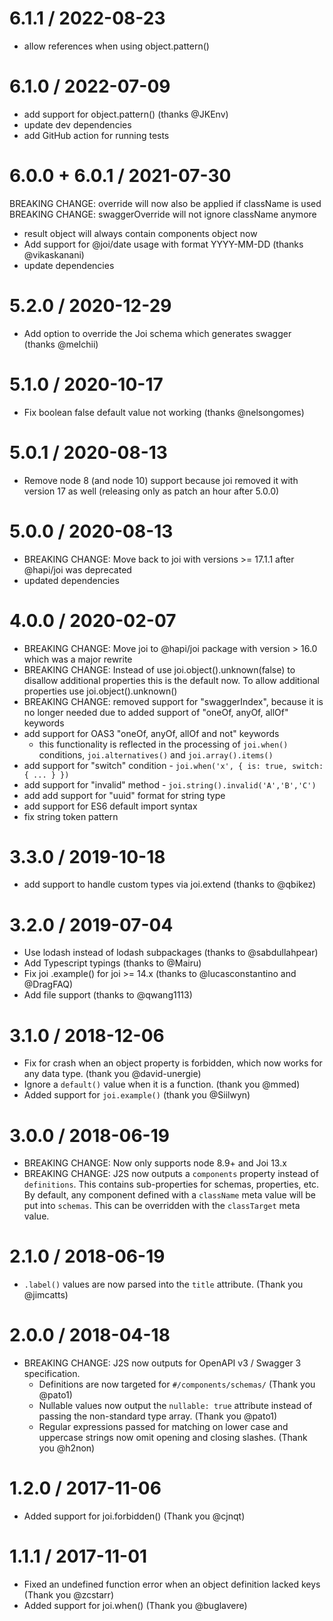 6.1.1 / 2022-08-23
==================
  * allow references when using object.pattern()

6.1.0 / 2022-07-09
==================
  * add support for object.pattern() (thanks @JKEnv)
  * update dev dependencies
  * add GitHub action for running tests

6.0.0 + 6.0.1 / 2021-07-30
==========================

  BREAKING CHANGE: override will now also be applied if className is used
  BREAKING CHANGE: swaggerOverride will not ignore className anymore
  * result object will always contain components object now
  * Add support for @joi/date usage with format YYYY-MM-DD (thanks @vikaskanani)
  * update dependencies

5.2.0 / 2020-12-29
==================

  * Add option to override the Joi schema which generates swagger (thanks @melchii)

5.1.0 / 2020-10-17
==================

  * Fix boolean false default value not working (thanks @nelsongomes)

5.0.1 / 2020-08-13
==================

  * Remove node 8 (and node 10) support because joi removed it with version 17 as well
    (releasing only as patch an hour after 5.0.0)

5.0.0 / 2020-08-13
==================

  * BREAKING CHANGE: Move back to joi with versions >= 17.1.1 after @hapi/joi was deprecated
  * updated dependencies

4.0.0 / 2020-02-07
==================

  * BREAKING CHANGE: Move joi to @hapi/joi package with version > 16.0 which was a major rewrite
  * BREAKING CHANGE: Instead of use joi.object().unknown(false) to disallow additional properties
      this is the default now. To allow additional properties use joi.object().unknown()
  * BREAKING CHANGE: removed support for "swaggerIndex", because it is no longer needed due to added support of "oneOf, anyOf, allOf" keywords
  * add support for OAS3 "oneOf, anyOf, allOf and not" keywords
    - this functionality is reflected in the processing of `joi.when()` conditions, `joi.alternatives()` and `joi.array().items()`
  * add support for "switch" condition - `joi.when('x', { is: true, switch: { ... } })`
  * add support for "invalid" method - `joi.string().invalid('A','B','C')`
  * add add support for "uuid" format for string type
  * add support for ES6 default import syntax
  * fix string token pattern

3.3.0 / 2019-10-18
==================

  * add support to handle custom types via joi.extend (thanks to @qbikez)

3.2.0 / 2019-07-04
==================

  * Use lodash instead of lodash subpackages (thanks to @sabdullahpear)
  * Add Typescript typings (thanks to @Mairu)
  * Fix joi .example() for joi >= 14.x (thanks to @lucasconstantino and @DragFAQ)
  * Add file support (thanks to @qwang1113)

3.1.0 / 2018-12-06
==================

  * Fix for crash when an object property is forbidden, which now works for any data type. (thank you @david-unergie)
  * Ignore a `default()` value when it is a function. (thank you @mmed)
  * Added support for `joi.example()` (thank you @Siilwyn)

3.0.0 / 2018-06-19
==================

  * BREAKING CHANGE: Now only supports node 8.9+ and Joi 13.x
  * BREAKING CHANGE: J2S now outputs a `components` property instead of `definitions`. This contains sub-properties for schemas, properties, etc. By default, any component defined with a `className` meta value will be put into `schemas`. This can be overridden with the `classTarget` meta value.

2.1.0 / 2018-06-19
==================

  * `.label()` values are now parsed into the `title` attribute. (Thank you @jimcatts)

2.0.0 / 2018-04-18
==================

  * BREAKING CHANGE: J2S now outputs for OpenAPI v3 / Swagger 3 specification.
    * Definitions are now targeted for `#/components/schemas/` (Thank you @pato1)
    * Nullable values now output the `nullable: true` attribute instead of passing the non-standard type array. (Thank you @pato1)
    * Regular expressions passed for matching on lower case and uppercase strings now omit opening and closing slashes. (Thank you @h2non)

1.2.0 / 2017-11-06
==================

  * Added support for joi.forbidden() (Thank you @cjnqt)


1.1.1 / 2017-11-01
==================

  * Fixed an undefined function error when an object definition lacked keys (Thank you @zcstarr)
  * Added support for joi.when() (Thank you @buglavere)
